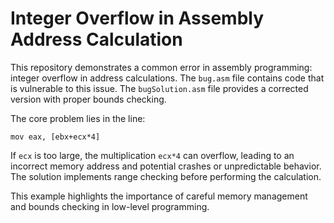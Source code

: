 # Integer Overflow in Assembly Address Calculation

This repository demonstrates a common error in assembly programming: integer overflow in address calculations. The `bug.asm` file contains code that is vulnerable to this issue. The `bugSolution.asm` file provides a corrected version with proper bounds checking.

The core problem lies in the line:

```assembly
mov eax, [ebx+ecx*4]
```

If `ecx` is too large, the multiplication `ecx*4` can overflow, leading to an incorrect memory address and potential crashes or unpredictable behavior.  The solution implements range checking before performing the calculation.

This example highlights the importance of careful memory management and bounds checking in low-level programming.